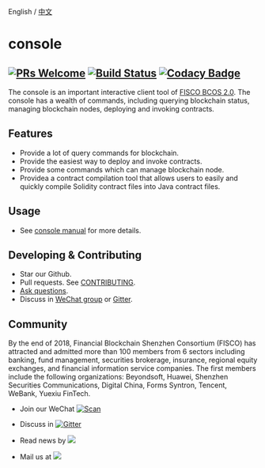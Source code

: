 English / [中文](doc/README_CN.md)

# console
[![PRs Welcome](https://img.shields.io/badge/PRs-welcome-brightgreen.svg?style=flat-square)](http://makeapullrequest.com)
[![Build Status](https://travis-ci.org/FISCO-BCOS/console.svg?branch=master)](https://travis-ci.org/FISCO-BCOS/console)
[![Codacy Badge](https://api.codacy.com/project/badge/Grade/b75a11441500447d8eaedcdaca5e214d)](https://www.codacy.com/app/fisco/console?utm_source=github.com&amp;utm_medium=referral&amp;utm_content=FISCO-BCOS/console&amp;utm_campaign=Badge_Grade)
---

The console is an important interactive client tool of [FISCO BCOS 2.0](https://fisco-bcos-documentation.readthedocs.io/zh_CN/release-2.0/). The console has a wealth of commands, including querying blockchain status, managing blockchain nodes, deploying and invoking contracts. 

## Features

- Provide a lot of query commands for blockchain.
- Provide the easiest way to deploy and invoke contracts. 
- Provide some commands which can manage blockchain node.
- Providea a contract compilation tool that allows users to easily and quickly compile Solidity contract files into Java contract files.


## Usage

- See [console manual](https://fisco-bcos-documentation.readthedocs.io/zh_CN/release-2.0/docs/manual/console.html) for more details.

## Developing & Contributing
- Star our Github.
- Pull requests. See [CONTRIBUTING](CONTRIBUTING.md).
- [Ask questions](https://github.com/FISCO-BCOS/console/issues).
- Discuss in [WeChat group](doc/images/WeChatQR.jpeg)  or [Gitter](https://gitter.im/fisco-bcos/Lobby).

## Community

By the end of 2018, Financial Blockchain Shenzhen Consortium (FISCO) has attracted and admitted more than 100 members from 6 sectors including banking, fund management, securities brokerage, insurance, regional equity exchanges, and financial information service companies. The first members include the following organizations: Beyondsoft, Huawei, Shenzhen Securities Communications, Digital China, Forms Syntron, Tencent, WeBank, Yuexiu FinTech.

- Join our WeChat [![Scan](https://img.shields.io/badge/style-Scan_QR_Code-green.svg?logo=wechat&longCache=false&style=social&label=Group)](doc/images/WeChatQR.jpeg) 

- Discuss in [![Gitter](https://img.shields.io/badge/style-on_gitter-green.svg?logo=gitter&longCache=false&style=social&label=Chat)](https://gitter.im/fisco-bcos/Lobby) 

- Read news by [![](https://img.shields.io/twitter/url/http/shields.io.svg?style=social&label=Follow@FiscoBcos)](https://twitter.com/FiscoBcos)

- Mail us at [![](https://img.shields.io/twitter/url/http/shields.io.svg?logo=Gmail&style=social&label=service@fisco.com.cn)](mailto:service@fisco.com.cn)